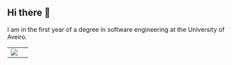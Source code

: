 ## Hi there 👋


<p>I am in the first year of a degree in software engineering at the University of Aveiro.</p>
<table style="border: none; border-collapse: collapse;">
  <tr>
    <td>
      <img src="https://github-readme-stats.vercel.app/api?username=martimgil&show_icons=true"><img>
    </td>
    <td>
    </td>
  </tr>

</table>
